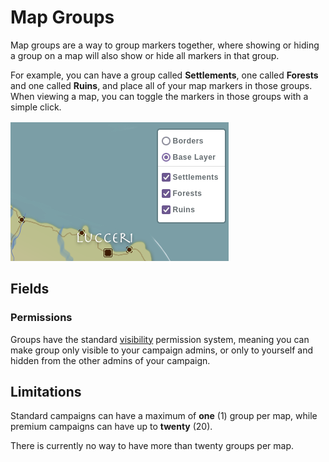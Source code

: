 # Map Groups

Map groups are a way to group markers together, where showing or hiding a group on a map will also show or hide all markers in that group.

For example, you can have a group called **Settlements**, one called **Forests** and one called **Ruins**, and place all of your map markers in those groups. When viewing a map, you can toggle the markers in those groups with a simple click.


![Map group togglers](img/map-group-toggle.png)

## Fields

### Permissions

Groups have the standard [visibility](/advanced/visibility) permission system, meaning you can make group only visible to your campaign admins, or only to yourself and hidden from the other admins of your campaign.

## Limitations

Standard campaigns can have a maximum of **one** (1) group per map, while premium campaigns can have up to **twenty** (20).

There is currently no way to have more than twenty groups per map.
